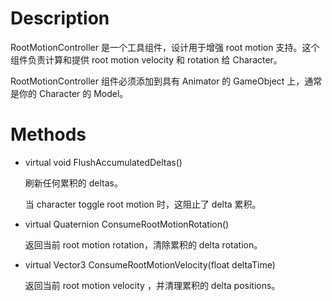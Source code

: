 # Description

RootMotionController 是一个工具组件，设计用于增强 root motion 支持。这个组件负责计算和提供 root motion velocity 和 rotation 给 Character。

RootMotionController 组件必须添加到具有 Animator 的 GameObject 上，通常是你的 Character 的 Model。

# Methods

- virtual void FlushAccumulatedDeltas()

  刷新任何累积的 deltas。

  当 character toggle root motion 时，这阻止了 delta 累积。

- virtual Quaternion ConsumeRootMotionRotation()

  返回当前 root motion rotation，清除累积的 delta rotation。

- virtual Vector3 ConsumeRootMotionVelocity(float deltaTime)

  返回当前 root motion velocity ，并清理累积的 delta positions。
